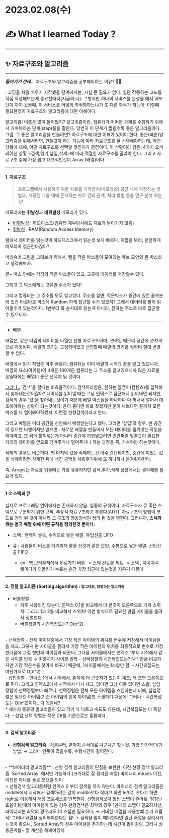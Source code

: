 # 2023.02.08(수)

# ✍️ What I learned Today ?

---
## ✨ 자료구조와 알고리즘
---
___들어가기 전에___... 자료구조와 알고리즘을 공부해야하는 이유? 🤸‍♀️

: 코딩을 처음 배우기 시작했을 단계에서는, 사실 큰 필요가 없다. 일단 작동하는 코드를 직접 작성해보는게 중요할때라(지금의 나). 그렇지만 하나의 서비스를 완성을 해서 배포단계 까지 갔을때, 이 서비스를 어떻게 최적화하느냐가 또 다른 화두가 되는데, 이럴때 필요한것이 자료구조와 알고리즘에 대한 이해이다.

알고리즘! 이름은 많이 들어봤지? 
알고리즘이란, 컴퓨터가 어떠한 과제를 수행하기 위해서 거쳐야하는 단계(step)들을 말한다. 당연히 이 단계가 짧을수록 좋은 알고리즘이다.
그럼, 그 좋은 알고리즘을 만들려면? 자료구조에 대한 이해가 있어야 한다. 
좋은(빠른)알고리즘을 위해서라면, 만들고자 하는 기능에 따라 자료구조를 잘 선택해야하는데, 
어떤 상황에 대해, 어떤 자료구조를 선택할 것인지가 관건이다. 이 상황이라 함은! 4가지 오퍼레이션 상황 <검색,읽기,삽입,삭제>에 따라 적절한 자료구조를 골라야 한다. 그리고 자료구조 중에 가장 쉽고 대표적인것이 Array (배열)이다. 


---
#### 1. 자료구조
> 프로그램에서 사용하기 위한 자료를 기억장치(메모리)의 공간 내에 저장하는 방법과, 저장된 그룹 내에 존재하는 자료 간의 관계, 처리 방법 등을 연구 분석 하는 것! 


메모리에는 <b>휘발성</b>과 <b>비휘발성 </b>메모리가 있다. 

- <u>비휘발성</u> :  하드디스크(컴퓨터 재부팅시에도 자료가 날아가지 않음)
- <u>휘발성</u> : RAM(Random Access Memory)

램에서 데이터를 읽는것이 하드디스크에서 읽는것 보다 빠르다. 이름을 봐라, 랜덤하게 메모리에 접근한다잖아?

머리속에 그림을 그려보기 위해서, 램을 작은 박스들이 모여있는 큐브 모양의 큰 박스라고 생각해보자.

큰~ 박스 안에는 각각의 작은 박스들이 있고, 그곳에 데이터를 저장할수 있다.

그리고 그 박스에게는 고유한 주소가 있다!

그리고 컴퓨터는 그 주소를 모두 알고있다. 주소를 알면, 작은박스가 중간에 있건 끝부분에 있건 바로바로 박스에 Random 하게 접근할 수가 있겠지? 그래서 데이터를 빨리 읽어올수가 있는것이다. 1번부터 쭉 순서대로 읽는게 아니라, 원하는 주소로 바로 접근할 수 있으니까.

---

* 배열 

배열은, 같은 타입의 데이터를 나열한 선형 자료구조이며, *연속*된 메모리 공간에 *순차적*으로 저장된다. 배열의 크기는 고정되어있고 선언할때 배열의 크기를 정하며 절대 변경할 수 없다.

배열에서 읽기 작업은 아주 빠르다. 컴퓨터는 이미 배열의 시작과 끝을 알고 있으니까, 배열의 요소(아이템)이 4개든 100개든 컴퓨터는 그 주소를 알고있으니까 많은 자료를 *읽을*때에는 배열이 좋은 선택이 될 것이다. 

<u>그러나..</u>
'검색'을 할때는 비효율적이다. 검색이라함은, 원하는 알맹이(컨텐츠)를  입력해서 찾아내는것이잖아? 데이터를 읽어낼 때는 그냥 인덱스로 접근해서 읽어내면 되지만, 검색의 경우 '값'을 찾아내는것이기 때문에 배열 박스들을 하나하나 다 꺼내서 열어서 대조해야하는 상황이 되는것이다. 운이 좋다면 바로 찾겠지만 운이 나쁘다면 끝까지 모든 박스를 다 열어봐야하겠지. 이런걸 선형검색이라고 한다.

그리고 배열은 미리 공간을 선언해서 배정받는다고 했다. 그러면 '삽입'의 경우. 빈 공간이 있으면 다행이지만 없으면.. 새로운 배열을 만들어서 모든 데이터를 옮겨넣는 작업을 해야하고, 또 뒤에 붙여넣는게 아니라 중간에 끼워넣으려면 빈칸퍼즐 맞추듯이 필요한 자리의 데이터를 옆으로 땡겨주거나 밀어주거나 하는 과정을 꼭, 거쳐야만 하는것이다. 

삭제의 경우도 비슷하다. 맨 마지막 값을 삭제하는건 아주 간단하지만, 중간에 껴있는 값을 삭제하려면 삭제한 뒤에 생긴 공백을 채워주기위해 또 하나하나 옮겨줘야한다.

즉, Arrays는 자료를 읽을때는 가장 유용하지만 검색,추가,삭제 상황에서는 생각해볼 필요가 있다.



---

#### 1-2 스택과 큐

실제로 프로그래밍 언어에서는 존재하지 않음. 일종의 규칙이다. 자료구조가 큐 혹은 스택으로 구분되기 위한 규칙, 추상적 자료구조라고 부른다(ADT). 자료구조의 방법이 코드로 정의 된 것이 아니라 그 구조의 행동양식만 정의 된 것을 말한다. 그러니까, 
<b>스택과 큐는 결국 배열 위에 어떤 규칙을 정의한것 뿐이다.</b>

- 스택 : 팬케익 쌓듯, 수직으로 쌓은 배열. 후입선출 LIFO
- 큐 : 사람들이 버스를 타기위해 줄을 선것과 같은 모양. 수평으로 쌓은 배열. 선입선출 FIFO

  - ex : 웹 브라우저에서 뒤로가기 버튼 -> 스택
        컨트롤 제트 -> 스택 , 차곡차곡 쌓이다가 되돌리기 누르는 순간 가장 최근에 있는것을 지우기 때문에

---
#### 2. 정렬 알고리즘 (Sorting algorithm) : <small>말그대로, 정렬하는 알고리즘</small>

- 버블정렬
    - 자주 사용되진 않는다. 인덱스 0,1을 비교해서 더 큰것이 오른쪽으로 가게 스위치! 그리고 1과 2를 비교해서 스위치! 이런 방식으로 필요한 만큼 사이클을 돌려서 정렬한다.
    - 버블정렬의 시간복잡도는? O(n^2)
<br>   
- 선택정렬
    - 전체 아이템중에서 가장 작은 아이템의 위치를 변수에 저장해서 아이템들을 체크. 그렇게 한 사이클을 돌려서 가장 작은 아이템의 위치를 최종적으로 변수로 저장한다음에 그걸 첫번째 아이템과 바꾼다. 그다음 사이클에서는 인덱스 1부터 시작해서 같은 사이클 반복 → 최종까지 사이클 반복
    - 선택정렬의 시간복잡도는? N-1 만큼 비교하지만 가장 작은수를 찾아서 바꾸기 때문에, 1사이클에서는 1스왑만 함. 
    - 시간복잡도는 마찬가지로 O(n^2)
<br>
- 삽입정렬
    - 인덱스 1에서 시작해서, 왼쪽에 더 큰숫자가 있는지 체크, 더 크면 오른쪽으로 민다. 그리고 인덱스2에서 시작해서 다시 체크, 없다면 그냥 이동 있다면 스왑, 삽입정렬이 선택정렬보다 빠르다. 선택정렬은 전체 모든 아이템을 스캔하는데 비해, 삽입정렬은 필요한 아이템(기준 아이템의 왼쪽 아이템)만 스캔하기 때문에! 그러나
    - 시간복잡도는 O(n^2)이다.. 다 똑같네?  
 <br>   
*  세가지 종류의 알고리즘이 있고 각기 다 다르고 속도도 다른데, 시간복잡도는 다 똑같다.
- 삽입,선택 정렬은 작은 DB를 기준으로는 훌륭하다.

---
#### 3. 검색 알고리즘

- **선형검색 알고리즘** : 처음부터, 끝까지 순서대로 차근차근 찾는것. 가장 인간적인(?)방법. → 그러나 인풋이 많을수록, 수행시간이 길어진다.
<br>
- **바이너리 알고리즘**  : 선형 검색 알고리즘의 단점을 보완한, 이진 선형 검색 알고리즘   `Sorted Array` 에서만 가능하다.(크기대로 잘 정리된 배열) 
바이너리 means 이진, 이진은 하나를 둘로 쪼갠걸 의미
<br>
     > 선형검색 알고리즘처럼 인덱스 0 부터 검색을 하지 않는다. 바이너리 검색 알고리즘은 middle에서 시작해서 검색하려는 값이 middle보다 작다고 하면 left로, 크다고 하면 right로 이동해서 해당 프로세스를 반복한다. 선형검색보다 훨씬 스텝이 줄어듦. 엄청난 효율!! 1만개의 아이템이 있는 경우 선형검색은 최악의 경우 1만개의 스텝이 필요하지만, 바이너리는 최악의 경우라도 14 스텝만 필요하다. → 거대한 배열을 사용할떄 슈퍼 효율적! 그러나 배열을 정리해야한다는 점! → 검색을 많이 해야한다면 일단 배열을 정리시키는것이 좋으나,  Sorted Array의 경우 아이템을 추가하는데 시간이 많이걸림. 그러니 상충관계를~ 잘 계산을 해봐야겠지
